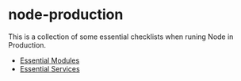 # node-production
This is a collection of some essential checklists when runing Node in Production.

- [Essential Modules](essential-modules.md)
- [Essential Services](essential-services.md)
